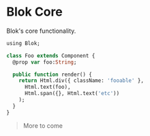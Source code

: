 Blok Core
=========

Blok's core functionality.

```haxe
using Blok;

class Foo extends Component {
  @prop var foo:String;

  public function render() {
    return Html.div({ className: 'fooable' },
      Html.text(foo),
      Html.span({}, Html.text('etc'))
    );
  }
}
```

> More to come
